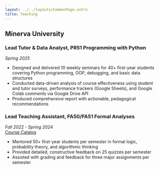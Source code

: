 ```yaml
---
layout: ../../layouts/CommonPage.astro
title: Teaching
---
```


## Minerva University

### Lead Tutor & Data Analyst, PR51 Programming with Python

_Spring 2025_

- Designed and delivered 10 weekly seminars for 40+ first-year students covering Python programming, OOP, debugging, and basic data structures
- Conducted data-driven analysis of course effectiveness using student and tutor surveys, performance trackers (Google Sheets), and Google Colab comments via Google Drive API
- Produced comprehensive report with actionable, pedagogical recommendations

### Lead Teaching Assistant, FA50/FA51 Formal Analyses

_Fall 2022 - Spring 2024_  
[Course Catalog](https://my.minerva.edu/academics/course_catalog/other/)

- Mentored 50+ first-year students per semester in formal logic, probability theory, and algorithmic thinking
- Provided detailed, constructive feedback on 25 quizzes per semester
- Assisted with grading and feedback for three major assignments per semester
